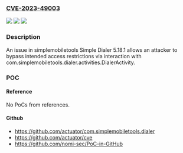 ### [CVE-2023-49003](https://cve.mitre.org/cgi-bin/cvename.cgi?name=CVE-2023-49003)
![](https://img.shields.io/static/v1?label=Product&message=n%2Fa&color=blue)
![](https://img.shields.io/static/v1?label=Version&message=n%2Fa&color=blue)
![](https://img.shields.io/static/v1?label=Vulnerability&message=n%2Fa&color=brighgreen)

### Description

An issue in simplemobiletools Simple Dialer 5.18.1 allows an attacker to bypass intended access restrictions via interaction with com.simplemobiletools.dialer.activities.DialerActivity.

### POC

#### Reference
No PoCs from references.

#### Github
- https://github.com/actuator/com.simplemobiletools.dialer
- https://github.com/actuator/cve
- https://github.com/nomi-sec/PoC-in-GitHub

